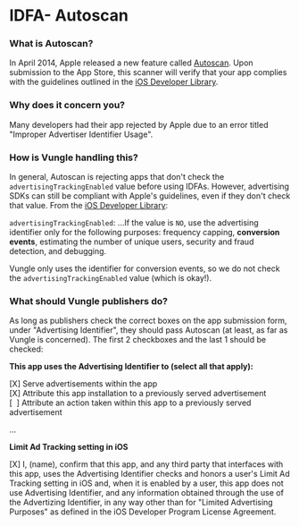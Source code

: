 # IDFA- Autoscan

### What is Autoscan?

In April 2014, Apple released a new feature called [Autoscan](http://techcrunch.com/2014/04/11/apple-developers-must-now-agree-to-ad-identifier-rules-or-risk-app-store-rejection/). Upon submission to the App Store, this scanner will verify that your app complies with the guidelines outlined in the [iOS Developer Library](https://developer.apple.com/library/ios/documentation/AdSupport/Reference/ASIdentifierManager_Ref/ASIdentifierManager.html).

### Why does it concern you?

Many developers had their app rejected by Apple due to an error titled "Improper Advertiser Identifier Usage".

### How is Vungle handling this?

In general, Autoscan is rejecting apps that don't check the `advertisingTrackingEnabled` value before using IDFAs. However, advertising SDKs can still be compliant with Apple's guidelines, even if they don't check that value. From the [iOS Developer Library](https://developer.apple.com/library/ios/documentation/AdSupport/Reference/ASIdentifierManager_Ref/ASIdentifierManager.html#//apple_ref/occ/instp/ASIdentifierManager/advertisingTrackingEnabled):

`advertisingTrackingEnabled`: ...If the value is `NO`, use the advertising identifier only for the following purposes: frequency capping, **conversion events**, estimating the number of unique users, security and fraud detection, and debugging.

Vungle only uses the identifier for conversion events, so we do not check the `advertisingTrackingEnabled` value (which is okay!).

### What should Vungle publishers do?

As long as publishers check the correct boxes on the app submission form, under "Advertising Identifier", they should pass Autoscan (at least, as far as Vungle is concerned). The first 2 checkboxes and the last 1 should be checked:

**This app uses the Advertising Identifier to (select all that apply):**

[X] Serve advertisements within the app<br>
[X] Attribute this app installation to a previously served advertisement<br>
[&nbsp;&nbsp;] Attribute an action taken within this app to a previously served advertisement

...

**Limit Ad Tracking setting in iOS**

[X] I, (name), confirm that this app, and any third party that interfaces with this app, uses the Advertising Identifier checks and honors a user's Limit Ad Tracking setting in iOS and, when it is enabled by a user, this app does not use Advertising Identifier, and any information obtained through the use of the Advertizing Identifier, in any way other than for "Limited Advertising Purposes" as defined in the iOS Developer Program License Agreement.
